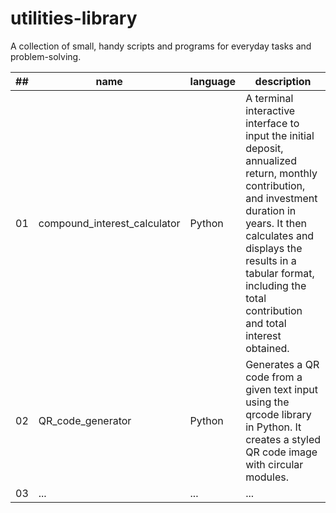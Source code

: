 # utilities-library
A collection of small, handy scripts and programs for everyday tasks and problem-solving.

| ## | name | language | description |
|---:|------|-------------|-------------|
| 01 | compound_interest_calculator | Python |A terminal interactive interface to input the initial deposit, annualized return, monthly contribution, and investment duration in years. It then calculates and displays the results in a tabular format, including the total contribution and total interest obtained.|
| 02 | QR_code_generator |  Python  | Generates a QR code from a given text input using the qrcode library in Python. It creates a styled QR code image with circular modules. |
| 03 | ... | ... | ... |
